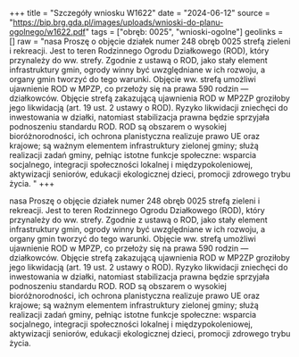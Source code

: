 +++
title = "Szczegóły wniosku W1622"
date = "2024-06-12"
source = "https://bip.brg.gda.pl/images/uploads/wnioski-do-planu-ogolnego/w1622.pdf"
tags = ["obręb: 0025", "wnioski-ogolne"]
geolinks = []
raw = "nasa Proszę o objęcie działek numer 248 obręb 0025 strefą zieleni i rekreacji. Jest to teren Rodzinnego Ogrodu Działkowego (ROD), który przynależy do ww. strefy. Zgodnie z ustawą o ROD, jako stały element infrastruktury gmin, ogrody winny być uwzględniane w ich rozwoju, a organy gmin tworzyć do tego warunki. Objęcie ww. strefą umożliwi ujawnienie ROD w MPZP, co przełoży się na prawa 590 rodzin — działkowców. Objęcie strefą zakazującą ujawnienia ROD w MP2ZP groziłoby jego likwidacją (art. 19 ust. 2 ustawy o ROD). Ryzyko likwidacji zniechęci do inwestowania w działki, natomiast stabilizacja prawna będzie sprzyjała podnoszeniu standardu ROD. ROD są obszarem o wysokiej bioróżnorodności, ich ochrona planistyczna realizuje prawo UE oraz krajowe; są ważnym elementem infrastruktury zielonej gminy; służą realizacji zadań gminy, pełniąc istotne funkcje społeczne: wsparcia socjalnego, integracji społeczności lokalnej i międzypokoleniowej, aktywizacji seniorów, edukacji ekologicznej dzieci, promocji zdrowego trybu życia. "
+++

nasa
Proszę o objęcie działek numer 248 obręb 0025 strefą zieleni i rekreacji. Jest to teren Rodzinnego Ogrodu
Działkowego (ROD), który przynależy do ww. strefy. Zgodnie z ustawą o ROD, jako stały element
infrastruktury gmin, ogrody winny być uwzględniane w ich rozwoju, a organy gmin tworzyć do tego warunki.
Objęcie ww. strefą umożliwi ujawnienie ROD w MPZP, co przełoży się na prawa 590 rodzin — działkowców.
Objęcie strefą zakazującą ujawnienia ROD w MP2ZP groziłoby jego likwidacją (art. 19 ust. 2 ustawy o ROD).
Ryzyko likwidacji zniechęci do inwestowania w działki, natomiast stabilizacja prawna będzie sprzyjała
podnoszeniu standardu ROD. ROD są obszarem o wysokiej bioróżnorodności, ich ochrona planistyczna
realizuje prawo UE oraz krajowe; są ważnym elementem infrastruktury zielonej gminy; służą realizacji zadań
gminy, pełniąc istotne funkcje społeczne: wsparcia socjalnego, integracji społeczności lokalnej i
międzypokoleniowej, aktywizacji seniorów, edukacji ekologicznej dzieci, promocji zdrowego trybu życia.



